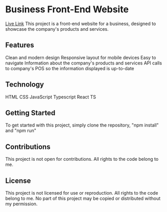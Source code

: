 # Business Front-End Website
[Live Link](https://sanangelmx.com) This project is a front-end website for a business, designed to showcase the company's products and services.

## Features
Clean and modern design
Responsive layout for mobile devices
Easy to navigate
Information about the company's products and services
API calls to company's POS so the information displayed is up-to-date
## Technology
HTML
CSS
JavaScript
Typescript
React TS
## Getting Started
To get started with this project, simply clone the repository, "npm install" and "npm run"

## Contributions
This project is not open for contributions. All rights to the code belong to me.

## License
This project is not licensed for use or reproduction. All rights to the code belong to me. No part of this project may be copied or distributed without my permission.
